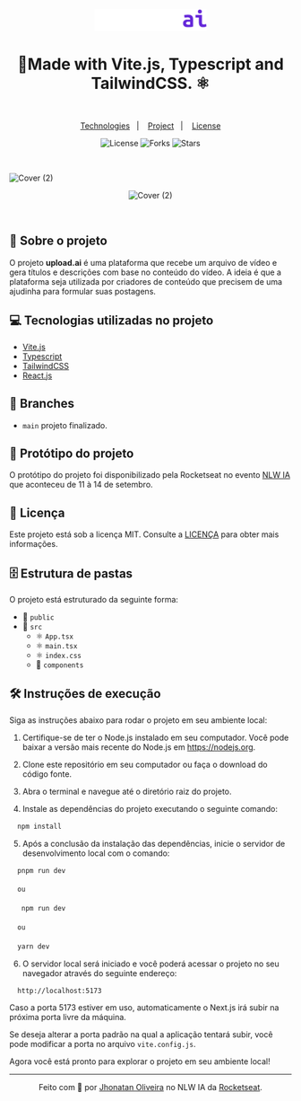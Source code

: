 <div align="center">
<img src="./public/logo.svg" alt="logo" style="width: 200px;" />
<h1 align="center">🏡Made with Vite.js, Typescript and TailwindCSS. ⚛</h1>
</div>

&nbsp;

<p align="center">
  <a href="#Technologies">Technologies</a>&nbsp;&nbsp;&nbsp;|&nbsp;&nbsp;&nbsp;
  <a href="#Project">Project</a>&nbsp;&nbsp;&nbsp;|&nbsp;&nbsp;&nbsp;
  <a href="#License">License</a>
</p>

<p align="center">
 <img  src="https://img.shields.io/static/v1?label=license&message=MIT&color=04D361&labelColor=281F3D" alt="License" />
  <img src="https://img.shields.io/github/repo-size/jhonatan-oliveiradev/upload.ai?label=forks&message=MIT&color=04D361&labelColor=281F3D" alt="Forks" />
  <img src="https://img.shields.io/github/stars/jhonatan-oliveiradev/upload.ai?label=stars&message=MIT&color=04D361&labelColor=14061f" alt="Stars" />
</p>
&nbsp;
&nbsp;
&nbsp;

![Cover (2)](./public/preview-desk.png)

<div align="center">

![Cover (2)](./public/preview-mobile.png)

</div>

&nbsp;

## 📖 Sobre o projeto

O projeto **upload.ai** é uma plataforma que recebe um arquivo de vídeo e gera títulos e descrições com base no conteúdo do vídeo. A ideia é que a plataforma seja utilizada por criadores de conteúdo que precisem de uma ajudinha para formular suas postagens.

## 💻 Tecnologias utilizadas no projeto

- [Vite.js](https://vitejs.dev/)
- [Typescript](https://www.typescriptlang.org/)
- [TailwindCSS](https://tailwindcss.com/)
- [React.js](https://reactjs.org/)

## 🌿 Branches

- `main` projeto finalizado.

## 🎨 Protótipo do projeto

O protótipo do projeto foi disponibilizado pela Rocketseat no evento [NLW IA](https://www.rocketseat.com.br/nlw) que aconteceu de 11 à 14 de setembro.

## 📝 Licença

Este projeto está sob a licença MIT. Consulte a [LICENÇA](./LICENSE.md) para obter mais informações.


## 🗄️ Estrutura de pastas

O projeto está estruturado da seguinte forma:

- 📁 `public`
- 📁 `src`
    - ⚛️ `App.tsx`
    - ⚛️ `main.tsx`
    - ⚛️ `index.css`
  - 📁 `components`

## 🛠️ Instruções de execução

Siga as instruções abaixo para rodar o projeto em seu ambiente local:



1. Certifique-se de ter o Node.js instalado em seu computador. Você pode baixar a versão mais recente do Node.js em https://nodejs.org.

2. Clone este repositório em seu computador ou faça o download do código fonte.

3. Abra o terminal e navegue até o diretório raiz do projeto.

4. Instale as dependências do projeto executando o seguinte comando:

```bash
  npm install
```

5. Após a conclusão da instalação das dependências, inicie o servidor de desenvolvimento local com o comando:

```bash
  pnpm run dev

  ou

   npm run dev

  ou

  yarn dev
```

6. O servidor local será iniciado e você poderá acessar o projeto no seu navegador através do seguinte endereço:

```bash
  http://localhost:5173
```

Caso a porta 5173 estiver em uso, automaticamente o Next.js irá subir na próxima porta livre da máquina.

Se deseja alterar a porta padrão na qual a aplicação tentará subir, você pode modificar a porta no arquivo `vite.config.js`.

Agora você está pronto para explorar o projeto em seu ambiente local!

<hr>

<div align="center">

Feito com 💜 por [Jhonatan Oliveira](https://jhonatanoliveira.com) no NLW IA da [Rocketseat](https://www.rocketseat.com.br).

</div>